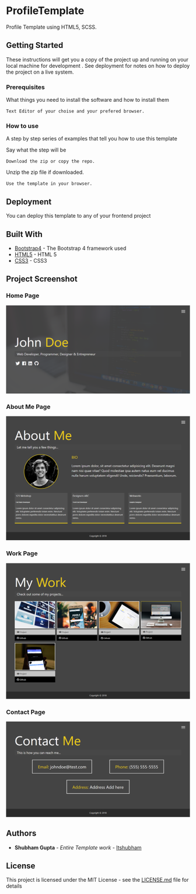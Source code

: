 # ProfileTemplate

Profile Template using HTML5, SCSS.

## Getting Started

These instructions will get you a copy of the project up and running on your local machine for development . See deployment for notes on how to deploy the project on a live system.

### Prerequisites

What things you need to install the software and how to install them

```
Text Editor of your choise and your prefered browser.
```

### How to use

A step by step series of examples that tell you how to use this template

Say what the step will be

```
Download the zip or copy the repo.
```

Unzip the zip file if downloaded.

```
Use the template in your browser.
```




## Deployment

You can deploy this template to any of your frontend project

## Built With

* [Bootstrap4](https://getbootstrap.com/docs/4.3/getting-started/introduction/) - The Bootstrap 4 framework used
* [HTML5](https://www.tutorialspoint.com/html5/) - HTML 5
* [CSS3](https://www.tutorialspoint.com/css/css3_tutorial.htm) - CSS3

## Project Screenshot
### Home Page
![Landing Page](Home.png)
### About Me Page
![About Me Page](About.png)
### Work Page
![Work Showcase Page](Work.png)
### Contact Page
![Contact Page](Contact.png)


## Authors

* **Shubham Gupta** - *Entire Template work* - [Itshubham](https://github.com/itshubham)


## License

This project is licensed under the MIT License - see the [LICENSE.md](LICENSE) file for details


